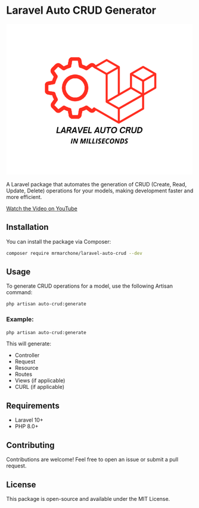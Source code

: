 # Laravel Auto CRUD Generator

![Laravel Auto CRUD](images/laravel-auto-crud.png)

A Laravel package that automates the generation of CRUD (Create, Read, Update, Delete) operations for your models, making development faster and more efficient.

[Watch the Video on YouTube](https://www.youtube.com/watch?v=wOOBAEmQn0o)

## Installation

You can install the package via Composer:

```bash
composer require mrmarchone/laravel-auto-crud --dev
```

## Usage

To generate CRUD operations for a model, use the following Artisan command:

```bash
php artisan auto-crud:generate
```

### Example:

```bash
php artisan auto-crud:generate
```

This will generate:
- Controller
- Request
- Resource
- Routes
- Views (if applicable)
- CURL (if applicable)


## Requirements

- Laravel 10+
- PHP 8.0+

## Contributing

Contributions are welcome! Feel free to open an issue or submit a pull request.

## License

This package is open-source and available under the MIT License.

